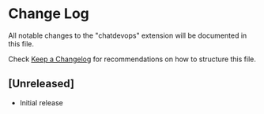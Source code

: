 # Change Log

All notable changes to the "chatdevops" extension will be documented in this file.

Check [Keep a Changelog](http://keepachangelog.com/) for recommendations on how to structure this file.

## [Unreleased]

- Initial release